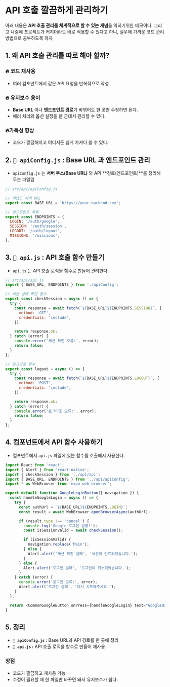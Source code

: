 API 호출 깔끔하게 관리하기
===
아래 내용은 **API 호출 관리를 체계적으로 할 수 있는 개념**을 익히기위한 메모이다. 그리고 나중에 프로젝트가 커지더라도 바로 적용할 수 있다고 하니, 실무에 가까운 코드 관리 방법으로 공부하도록 하자


## 1. 왜 API 호출 관리를 따로 해야 할까?

### 🔥 코드 재사용
- 여러 컴포넌트에서 같은 API 요청을 반복적으로 작성

### 🔥 유지보수 용이
- **Base URL** 이나 **엔드포인트 경로**가 바뀌어도 한 곳만 수정하면 된다. 
- 에러 처리와 옵션 설정을 한 군데서 관리할 수 있다.

### 🔥가독성 향상
- 코드가 깔끔해지고 어디서든 쉽게 가져다 쓸 수 있다.

## 2. `📌 apiConfig.js` : Base URL 과 엔드포인트 관리
- `apiConfig.js` 는 **서버 주소(Base URL)** 와 API **경로(엔드포인트)**를 정리해 두는 파일임

```js
// src/api/apiConfig.js

// 백엔드 서버 URL
export const BASE_URL = 'https://your-backend.com';

// 엔드포인트 목록
export const ENDPOINTS = {
  LOGIN: '/auth/google',
  SESSION: '/auth/session',
  LOGOUT: '/auth/logout',
  MISSIONS: '/missions',
};
```

## 3. `📌 api.js` : API 호출 함수 만들기
- `api.js` 는 API 호출 로직을 함수로 만들어 관리한다.

```js
// src/api/api.js
import { BASE_URL, ENDPOINTS } from './apiConfig';

// 세션 상태 확인 함수
export const checkSession = async () => {
  try {
    const response = await fetch(`${BASE_URL}${ENDPOINTS.SESSION}`, {
      method: 'GET',
      credentials: 'include',
    });

    return response.ok;
  } catch (error) {
    console.error('세션 확인 오류:', error);
    return false;
  }
};

// 로그아웃 함수
export const logout = async () => {
  try {
    const response = await fetch(`${BASE_URL}${ENDPOINTS.LOGOUT}`, {
      method: 'POST',
      credentials: 'include',
    });

    return response.ok;
  } catch (error) {
    console.error('로그아웃 오류:', error);
    return false;
  }
};
```

## 4. 컴포넌트에서 API 함수 사용하기
- 컴포넌트에서 `api.js` 파일에 있는 함수를 호출해서 사용한다.

```js
import React from 'react';
import { Alert } from 'react-native';
import { checkSession } from '../api/api';
import { BASE_URL, ENDPOINTS } from '../api/apiConfig';
import * as WebBrowser from 'expo-web-browser';

export default function GoogleLoginButton({ navigation }) {
  const handleGoogleLogin = async () => {
    try {
      const authUrl = `${BASE_URL}${ENDPOINTS.LOGIN}`;
      const result = await WebBrowser.openBrowserAsync(authUrl);

      if (result.type !== 'cancel') {
        console.log('Google 로그인 성공!');
        const isSessionValid = await checkSession();

        if (isSessionValid) {
          navigation.replace('Main');
        } else {
          Alert.alert('세션 확인 실패', '세션이 만료되었습니다.');
        }
      } else {
        Alert.alert('로그인 실패', '로그인이 취소되었습니다.');
      }
    } catch (error) {
      console.error('로그인 오류:', error);
      Alert.alert('로그인 실패', '다시 시도해주세요.');
    }
  };

  return <CommonGoogleButton onPress={handleGoogleLogin} text="Google로 로그인" />;
}

```

## 5. 정리
- **`📌 apiConfig.js` :** Base URL과 API 경로를 한 곳에 정리
- **`📌 api.js` :** API 호출 로직을 함수로 만들어 재사용

### 장점
- 코드가 깔끔하고 재사용 가능
- 수정이 필요할 때 한 파일만 바꾸면 돼서 유지보수가 쉽다.
